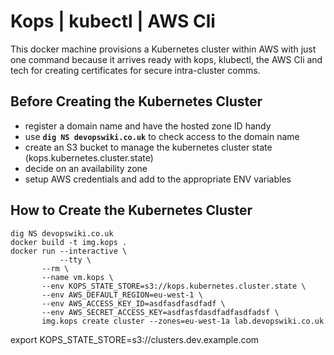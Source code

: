 
# Kops | kubectl | AWS Cli

This docker machine provisions a Kubernetes cluster within AWS with just one command because it arrives ready with kops, klubectl, the AWS Cli and tech for creating certificates for secure intra-cluster comms.


## Before Creating the Kubernetes Cluster

- register a domain name and have the hosted zone ID handy
- use **`dig NS devopswiki.co.uk`** to check access to the domain name
- create an S3 bucket to manage the kubernetes cluster state (kops.kubernetes.cluster.state)
- decide on an availability zone
- setup AWS credentials and add to the appropriate ENV variables


## How to Create the Kubernetes Cluster

```
dig NS devopswiki.co.uk
docker build -t img.kops .
docker run --interactive \
           --tty \
	   --rm \
	   --name vm.kops \
	   --env KOPS_STATE_STORE=s3://kops.kubernetes.cluster.state \
	   --env AWS_DEFAULT_REGION=eu-west-1 \
	   --env AWS_ACCESS_KEY_ID=asdfasdfasdfadf \
	   --env AWS_SECRET_ACCESS_KEY=asdfasfdasdfadfasdfadsf \
	   img.kops create cluster --zones=eu-west-1a lab.devopswiki.co.uk
```

export KOPS_STATE_STORE=s3://clusters.dev.example.com